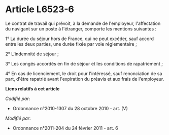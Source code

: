 # Article L6523-6

Le contrat de travail qui prévoit, à la demande de l'employeur, l'affectation du navigant sur un poste à l'étranger, comporte
les mentions suivantes :

1° La durée du séjour hors de France, qui ne peut excéder, sauf accord entre les deux parties, une durée fixée par voie
réglementaire ;

2° L'indemnité de séjour ;

3° Les congés accordés en fin de séjour et les conditions de rapatriement ;

4° En cas de licenciement, le droit pour l'intéressé, sauf renonciation de sa part, d'être rapatrié avant l'expiration du
préavis et aux frais de l'employeur.

**Liens relatifs à cet article**

_Codifié par_:

  - Ordonnance n°2010-1307 du 28 octobre 2010 - art. (V)

_Modifié par_:

  - Ordonnance n°2011-204 du 24 février 2011 - art. 6
